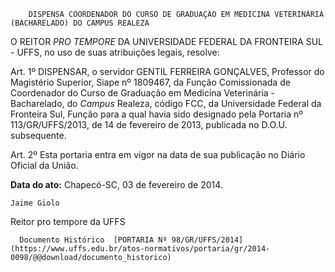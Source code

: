         DISPENSA COORDENADOR DO CURSO DE GRADUAÇÃO EM MEDICINA VETERINÁRIA (BACHARELADO) DO CAMPUS REALEZA  

O REITOR *PRO TEMPORE* DA UNIVERSIDADE FEDERAL DA FRONTEIRA SUL - UFFS, no uso de suas atribuições legais, resolve:

 Art. 1º DISPENSAR, o servidor GENTIL FERREIRA GONÇALVES, Professor do Magistério Superior, Siape nº 1809467, da Função Comissionada de Coordenador do Curso de Graduação em Medicina Veterinária - Bacharelado, do *Campus* Realeza, código FCC, da Universidade Federal da Fronteira Sul, Função para a qual havia sido designado pela Portaria nº 113/GR/UFFS/2013, de 14 de fevereiro de 2013, publicada no D.O.U. subsequente.

 Art. 2º Esta portaria entra em vigor na data de sua publicação no Diário Oficial da União.

  

   **Data do ato:** Chapecó-SC, 03 de fevereiro de 2014.   
 

    Jaime Giolo    
 Reitor pro tempore da UFFS 

      Documento Histórico  [PORTARIA Nº 98/GR/UFFS/2014](https://www.uffs.edu.br/atos-normativos/portaria/gr/2014-0098/@@download/documento_historico)     
      